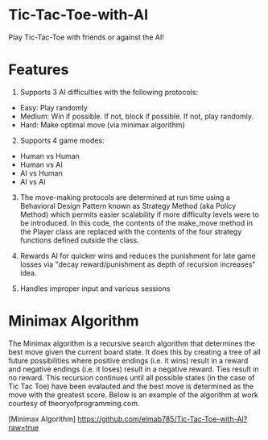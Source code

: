 # Tic-Tac-Toe-with-AI
Play Tic-Tac-Toe with friends or against the AI!

# Features
1) Supports 3 AI difficulties with the following protocols:

  * Easy: Play randomly
  * Medium: Win if possible. If not, block if possible. If not, play randomly.
  * Hard: Make optimal move (via minimax algorithm)

2) Supports 4 game modes:

  * Human vs Human
  * Human vs AI
  * AI vs Human
  * AI vs AI

3) The move-making protocols are determined at run time using a Behavioral Design Pattern
known as Strategy Method (aka Policy Method) which permits easier scalability if more
difficulty levels were to be introduced. In this code, the contents of the make_move
method in the Player class are replaced with the contents of the four strategy functions
defined outside the class.

4) Rewards AI for quicker wins and reduces the punishment for late game losses via "decay
reward/punishment as depth of recursion increases" idea.

5) Handles improper input and various sessions

# Minimax Algorithm

The Minimax algorithm is a recursive search algorithm that determines the best move given
the current board state. It does this by creating a tree of all future possibilities where 
positive endings (i.e. it wins) result in a reward and negative endings (i.e. it loses) result
in a negative reward. Ties result in no reward. This recursion continues until all possible states
(in the case of Tic Tac Toe) have been evalauted and the best move is determined as the move with 
the greatest score. Below is an example of the algorithm at work courtesy of 
theoryofprogramming.com.

[Minimax Algorithm] https://github.com/elmab785/Tic-Tac-Toe-with-AI?raw=true




